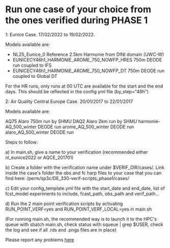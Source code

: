 # Run one case of your choice from the ones verified during PHASE 1

1: Eunice Case. 17/02/2022 to 19/02/2022.

Models available are:
- NL25_Eunice_0 Reference 2.5km Harmonie from DINI domain (UWC-W)
- EUNICECY46h1_HARMONIE_AROME_750_NOWFP_HRES 750m DEODE run coupled to IFS
- EUNICECY46h1_HARMONIE_AROME_750_NOWFP_DT   750m DEODE run coupled to Global DT

For the HR runs, only runs at 00 UTC are available for the start and the end days. This should be reflected in the config yml file (by_step="48h")
 

2: Air Quality Central Europe Case. 20/01/2017 to 22/01/2017

Models available are:

AQ75 Alaro 750m run by SHMU
DAQ2 Alaro 2km  run by SHMU
harmonie-AQ_500_winter DEODE run
arome_AQ_500_winter    DEODE run
alaro_AQ_500_winter    DEODE run


Steps to follow:

a) In main.sh, give a name to your verification (recommended either nl_eunice2022 or AQCE_201701)

b) Create a folder with the verification name under $VERIF_DIR/cases/. Link inside the case's folder the obs and fc harp files to your case that you can find here:
 /perm/sp3c/DE_330-verif-scripts_phase1/cases/

c) Edit your config_template.yml file with the start_date and end_date, list of fcst_model experiments to include, fcast_path, obs_path and verif_path...

d) Run the 2 main point verification scripts by activating RUN_POINT_VERF=yes and RUN_POINT_VERF_LOCAL=yes in main.sh

 (For running main.sh, the recommended way is to launch it to the HPC's queue with sbatch main.sh, check status with squeue | grep $USER, check the log and see if all .rds and .pngs files are in place)


Please report any problems [here](https://github.com/destination-earth-digital-twins/DE330_Training_2024/issues)

